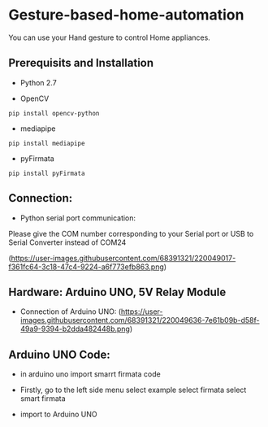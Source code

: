 # Gesture-based-home-automation

You can use your Hand gesture to control Home appliances.

## Prerequisits and Installation

* Python 2.7

* OpenCV
```
pip install opencv-python
```
* mediapipe
```
pip install mediapipe
```
* pyFirmata
```
pip install pyFirmata
```
## Connection:

* Python serial port communication:

Please give the COM number corresponding to your Serial port or USB to Serial Converter instead of COM24

(https://user-images.githubusercontent.com/68391321/220049017-f361fc64-3c18-47c4-9224-a6f773efb863.png)



## Hardware: Arduino UNO, 5V Relay Module
* Connection of Arduino UNO:
(https://user-images.githubusercontent.com/68391321/220049636-7e61b09b-d58f-49a9-9394-b2dda482448b.png)

## Arduino UNO Code:
* in arduino uno import smarrt firmata code

* Firstly, go to the left side menu select example select firmata select smart firmata

* import to Arduino UNO
